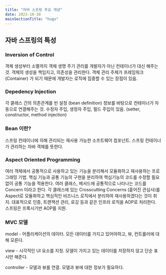 ```yaml
---
title: "자바 스프링 주요 개념"
date: 2023-10-30
mainSectionTitle: "hugo"
---
```


## 자바 스프링의 특성

### Inversion of Control
객체 생성부터 소멸까지 객체 생명 주기 관리를 개발자가 아닌 컨테이너가 대신 해주는것. 객체의 생성을 책임지고, 의존성을 관리한다.
객체 관리 주체가 프레임워크 (Container) 가 되기 때문에 개발자는 로직에 집중할 수 있는 장점이 있음. 

### Depedency Injection
각 클래스 간의 의존관계를 빈 설정 (bean definition) 정보를 바탕으로 컨테이너가 자동으로 연결해주는 것.
수정자 주입, 생정자 주입, 필드 주입이 있음. (setter, constructor, method injection)

### Bean 이란?
스프링 컨테이너에 의해 관리되는 재사용 가능한 소프트웨어 컴포넌트. 스프링 컨테이너가 관리하는 자바 객체를 뜻한다.

### Aspect Oriented Programming
여러 객체에서 공통적으로 사용하고 있는 기능을 분리해서 모듈화하고 재사용하는 프로그래밍 기법. 핵심 기능과 공통 기능의 구현을 분리하여 핵심기능의 코드를 수정할 필요없이 공통 기능을 적용한다. 여러 클래스, 메서드에 공통적으로 나타나는 코드를 Concern 이라고 한다. 각 클래스에 있는 Crosscutting Concerns (흩어진 관심사)를 Aspect로 모듈화하고 핵심적인 비즈니스 로직에서 분리하여 재사용하겠다는 것이 취지. 대표적으로 인증, 트랜잭션 관리, 로깅 등과 같은 인프라 로직을 AOP로 처리한다. 스프링은 프록시기반 AOP를 지원. 

### MVC 모델
model - 어플리케이션의 데이터. 모든 데이터를 가지고 있어야하고, 뷰, 컨트롤러에 대해 모른다.

view - 시각적인 UI 요소를 지칭. 모델이 가지고 있는 데이터를 저장하지 않고 단순 표시만 해준다. 

controller - 모델과 뷰를 연결. 모델과 뷰에 대한 정보가 필요하다. 
